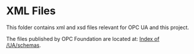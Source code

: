 ﻿# XML Files

This folder contains xml and xsd files relevant for OPC UA and this project.

The files published by OPC Foundation are located at: [Index of /UA/schemas](https://opcfoundation.org/UA/schemas/).
